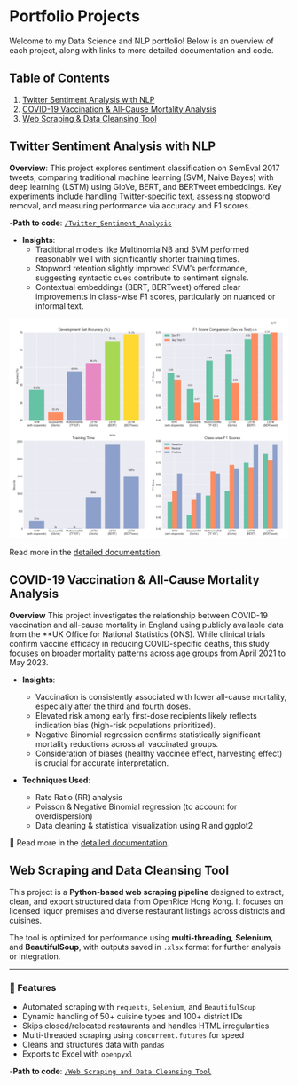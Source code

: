 # Portfolio Projects

Welcome to my Data Science and NLP portfolio! Below is an overview of each project, along with links to more detailed documentation and code.

## Table of Contents
1. [Twitter Sentiment Analysis with NLP](#twitter-sentiment-analysis-with-nlp)
2. [COVID-19 Vaccination & All-Cause Mortality Analysis](#covid-19-vaccination--all-cause-mortality-analysis)
3. [Web Scraping & Data Cleansing Tool](#web-scraping-and-data-cleansing-tool)


## Twitter Sentiment Analysis with NLP
**Overview**:
This project explores sentiment classification on SemEval 2017 tweets, comparing traditional machine learning (SVM, Naive Bayes) with deep learning (LSTM) using GloVe, BERT, and BERTweet embeddings. Key experiments include handling Twitter-specific text, assessing stopword removal, and measuring performance via accuracy and F1 scores.

-**Path to code**: [`/Twitter_Sentiment_Analysis`](./Twitter_Sentiment_Analysis/Twitter%20Sentiment%20Analysis%20with%20Natural%20Language%20Processing.ipynb)

- **Insights**:
  - Traditional models like MultinomialNB and SVM performed reasonably well with significantly shorter training times.
  - Stopword retention slightly improved SVM’s performance, suggesting syntactic cues contribute to sentiment signals.
  - Contextual embeddings (BERT, BERTweet) offered clear improvements in class-wise F1 scores, particularly on nuanced or informal text.

![Model Performance Comparison](./Twitter_Sentiment_Analysis/model_comparison_summary.png)

Read more in the [detailed documentation](./Twitter_Sentiment_Analysis/README.md).

## COVID-19 Vaccination & All-Cause Mortality Analysis
**Overview**
This project investigates the relationship between COVID-19 vaccination and all-cause mortality in England using publicly available data from the **UK Office for National Statistics (ONS). While clinical trials confirm vaccine efficacy in reducing COVID-specific deaths, this study focuses on broader mortality patterns across age groups from April 2021 to May 2023.

- **Insights**:
  - Vaccination is consistently associated with lower all-cause mortality, especially after the third and fourth doses.
  - Elevated risk among early first-dose recipients likely reflects indication bias (high-risk populations prioritized).
  - Negative Binomial regression confirms statistically significant mortality reductions across all vaccinated groups.
  - Consideration of biases (healthy vaccinee effect, harvesting effect) is crucial for accurate interpretation.

- **Techniques Used**:
  - Rate Ratio (RR) analysis
  - Poisson & Negative Binomial regression (to account for overdispersion)
  - Data cleaning & statistical visualization using R and ggplot2

📄 Read more in the [detailed documentation](./Real-World_COVID19_Analysis/README.md).

## Web Scraping and Data Cleansing Tool

This project is a **Python-based web scraping pipeline** designed to extract, clean, and export structured data from OpenRice Hong Kong. It focuses on licensed liquor premises and diverse restaurant listings across districts and cuisines.

The tool is optimized for performance using **multi-threading**, **Selenium**, and **BeautifulSoup**, with outputs saved in `.xlsx` format for further analysis or integration.

---

### 📌 Features

- Automated scraping with `requests`, `Selenium`, and `BeautifulSoup`
- Dynamic handling of 50+ cuisine types and 100+ district IDs
- Skips closed/relocated restaurants and handles HTML irregularities
- Multi-threaded scraping using `concurrent.futures` for speed
- Cleans and structures data with `pandas`
- Exports to Excel with `openpyxl`

-**Path to code**: [`/Web Scraping and Data Cleansing Tool`](./Twitter_Sentiment_Analysis/Twitter%20Sentiment%20Analysis%20with%20Natural%20Language%20Processing.ipynb)

